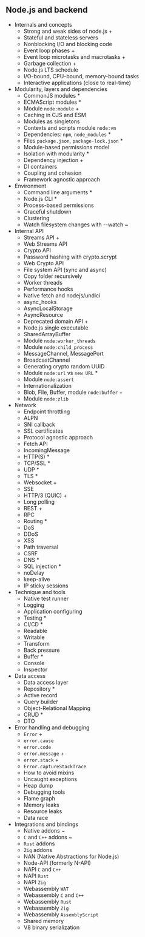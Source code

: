 ## Node.js and backend

- Internals and concepts
  - Strong and weak sides of node.js +
  - Stateful and stateless servers
  - Nonblocking I/O and blocking code
  - Event loop phases +
  - Event loop microtasks and macrotasks +
  - Garbage collection +
  - Node.js LTS schedule
  - I/O-bound, CPU-bound, memory-bound tasks
  - Interactive applications (close to real-time)
- Modularity, layers and dependencies
  - CommonJS modules *
  - ECMAScript modules *
  - Module `node:module` +
  - Caching in CJS and ESM
  - Modules as singletons
  - Contexts and scripts module `node:vm`
  - Dependencies: `npm`, `node_modules` *
  - Files `package.json`, `package-lock.json` *
  - Module-based permissions model
  - Isolation with modularity *
  - Dependency injection +
  - DI containers
  - Coupling and cohesion
  - Framework agnostic approach
- Environment
  - Command line arguments *
  - Node.js CLI *
  - Process-based permissions
  - Graceful shutdown
  - Clustering
  - Watch filesystem changes with --watch ~
- Internal API
  - Streams API +
  - Web Streams API
  - Crypto API
  - Password hashing with crypto.scrypt
  - Web Crypto API
  - File system API (sync and async)
  - Copy folder recursively
  - Worker threads
  - Performance hooks
  - Native fetch and nodejs/undici
  - async_hooks
  - AsyncLocalStorage
  - AsyncResource
  - Deprecated domain API +
  - Node.js single executable
  - SharedArrayBuffer
  - Module `node:worker_threads`
  - Module `node:child_process`
  - MessageChannel, MessagePort
  - BroadcastChannel
  - Generating crypto random UUID
  - Module `node:url` vs `new URL` *
  - Module `node:assert`
  - Internationalization
  - Blob, File, Buffer, module `node:buffer` +
  - Module `node:zlib`
- Network
  - Endpoint throttling
  - ALPN
  - SNI callback
  - SSL certificates
  - Protocol agnostic approach
  - Fetch API
  - IncomingMessage
  - HTTP(S) *
  - TCP/SSL *
  - UDP *
  - TLS *
  - Websocket +
  - SSE
  - HTTP/3 (QUIC) +
  - Long polling
  - REST +
  - RPC
  - Routing *
  - DoS
  - DDoS
  - XSS
  - Path traversal
  - CSRF
  - DNS *
  - SQL injection *
  - noDelay
  - keep-alive
  - IP sticky sessions
- Technique and tools
  - Native test runner
  - Logging
  - Application configuring
  - Testing *
  - CI/CD *
  - Readable
  - Writable
  - Transform
  - Back pressure
  - Buffer *
  - Console
  - Inspector
- Data access
  - Data access layer
  - Repository *
  - Active record
  - Query builder
  - Object-Relational Mapping
  - CRUD *
  - DTO
- Error handling and debugging
  - `Error` +
  - `error.cause`
  - `error.code`
  - `error.message` +
  - `error.stack` +
  - `Error.captureStackTrace`
  - How to avoid mixins
  - Uncaught exceptions
  - Heap dump
  - Debugging tools
  - Flame graph
  - Memory leaks
  - Resource leaks
  - Data race
- Integrations and bindings
  - Native addons ~
  - `C` and `C++` addons ~
  - `Rust` addons
  - `Zig` addons
  - NAN (Native Abstractions for Node.js)
  - Node-API (formerly N-API)
  - NAPI `C` and `C++`
  - NAPI `Rust`
  - NAPI `Zig`
  - Webassembly `WAT`
  - Webassembly `C` and `C++`
  - Webassembly `Rust`
  - Webassembly `Zig`
  - Webassembly `AssemblyScript`
  - Shared memory
  - V8 binary serialization
